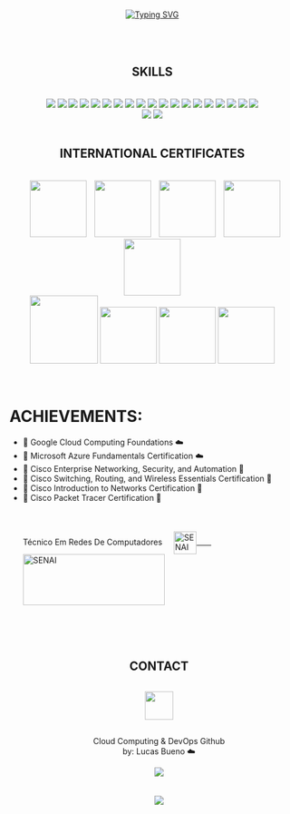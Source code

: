 <br><br><br>
<div align="center">
   <a href="https://git.io/typing-svg"><img src="https://readme-typing-svg.herokuapp.com?font=Share+Tech&weight=100&size=24&duration=2500&pause=600&color=00F716&center=true&width=500&lines=Procurando+um+novo+membro%3F;Saiba+que+eu+posso+te+ajudar!;Dê+uma+olhadinha+abaixo+%F0%9F%98%89%3A](https://readme-typing-svg.herokuapp.com/?font=Share+Tech&weight=100&size=24&duration=2500&pause=600&color=00F716&center=true&width=500&lines=Looking+for+a+new+member%3F;Know+that+I+can+help!;Take+a+look+bellow+%F0%9F%98%89%3A)" alt="Typing SVG" /></a>
</div>
<br><br><br>

<div align="center">
    <h2>SKILLS</h2><br>
    <div>
        <img src="https://skillicons.dev/icons?i=linux">
        <img src="https://skillicons.dev/icons?i=bash">
        <img src="https://skillicons.dev/icons?i=gcp">
        <img src="https://skillicons.dev/icons?i=github">
        <img src="https://skillicons.dev/icons?i=aws">
        <img src="https://skillicons.dev/icons?i=mysql">
        <img src="https://skillicons.dev/icons?i=docker">
        <img src="https://skillicons.dev/icons?i=terraform">
        <img src="https://skillicons.dev/icons?i=kubernetes">
        <img src="https://skillicons.dev/icons?i=vscode">
        <img src="https://skillicons.dev/icons?i=windows">
        <img src="https://skillicons.dev/icons?i=prometheus">
        <img src="https://skillicons.dev/icons?i=grafana">
        <img src="https://skillicons.dev/icons?i=git">
        <img src="https://skillicons.dev/icons?i=nginx">
        <img src="https://skillicons.dev/icons?i=python">
        <img src="https://skillicons.dev/icons?i=azure">
        <img src="https://skillicons.dev/icons?i=ansible">
        <img src="https://skillicons.dev/icons?i=postman">
        <div align="center">
        <img src="https://img.shields.io/badge/Snyk-4C4A73?style=for-the-badge&logo=snyk&logoColor=white">
        <img src="https://img.shields.io/badge/Azure_DevOps-0078D7?style=for-the-badge&logo=azure-devops&logoColor=white">
        </div>
    </div>
    <br>
    <div align="center">
        <h2>INTERNATIONAL CERTIFICATES</h2><br>
        <img src="https://images.credly.com/size/340x340/images/70d71df5-f3dc-4380-9b9d-f22513a70417/CCNAITN__1_.png" width="100" hspace="10">
        <img src="https://images.credly.com/size/340x340/images/0a6d331e-8abf-4272-a949-33f754569a76/CCNAENSA__1_.png" width="100">
        <img src="https://images.credly.com/size/340x340/images/f4ccdba9-dd65-4349-baad-8f05df116443/CCNASRWE__1_.png" width="100" hspace="10">
        <img src="https://images.credly.com/size/340x340/images/eea11cba-2a98-4bbe-bad2-447878dd34a2/image.png" width="100">
        <img src="https://images.credly.com/size/340x340/images/42326d44-14ff-4eda-b9c5-7d8f12919253/image.png" width="100">
       <div align="center">
          <img src="https://images.credly.com/size/340x340/images/e1131ae3-4a52-4af1-9801-b7853767cf79/image.png" width="120">
          <img src="https://images.credly.com/size/340x340/images/68756311-9319-4eeb-a2b7-76defc8dd8a2/image.png" width="100">
          <img src="https://images.credly.com/size/340x340/images/4dda8ae4-99ee-476c-bca3-6f0adbab42fe/image.png" width="100">
          <img src="https://images.credly.com/size/340x340/images/be8fcaeb-c769-4858-b567-ffaaa73ce8cf/image.png" width="100">
       </div>
    </div>
</div>
<br><br>

# ACHIEVEMENTS:
* 🥇 Google Cloud Computing Foundations :cloud:
* 🏅 Microsoft Azure Fundamentals Certification :cloud: 
* 🏅 Cisco Enterprise Networking, Security, and Automation :large_blue_circle: 
* 🏅 Cisco Switching, Routing, and Wireless Essentials Certification :large_blue_circle: 
* 🏅 Cisco Introduction to Networks Certification :large_blue_circle: 
* 🏅 Cisco Packet Tracer Certification :large_blue_circle: 
<br><br>
<br><br>
    <table>
<a>
Técnico Em Redes De Computadores ㅤ
  <a href="https://github.com/lucasgbueno/lucasgbueno/blob/main/README-INTERACTIVE-1.md">
  <img align="center" alt="SENAI" height="40" width="40" src="https://icon-library.com/images/white-play-icon/white-play-icon-13.jpg"/>ㅤㅤ
  <img align="center" alt="SENAI" height="90" width="250" src="https://img.swapcard.com/?u=https%3A%2F%2Fcdn-api.swapcard.com%2Fpublic%2Fimages%2F7b8d017b016349088959c85e0b48fe9e.png&q=0.8&m=fit&w=400&h=200" />
</a>
</table>

<br><br>
<div align="center">
    <h2>CONTACT</h2>
    <p align="center">
    <a href="https://www.linkedin.com/in/lgbuenoo/"><img src="https://skillicons.dev/icons?i=linkedin" width="50" hspace="0" vspace="15"></a>
    </p>
    <p align="center">
    Cloud Computing & DevOps Github <br>
    by: Lucas Bueno ☁️
    </p>
</div>



<div align="center">
<img src="https://github-readme-streak-stats.herokuapp.com?user=lucasgbueno&theme=dark"> <br><br><br>
<img src="https://komarev.com/ghpvc/?username=lucasgbueno">
</div>
